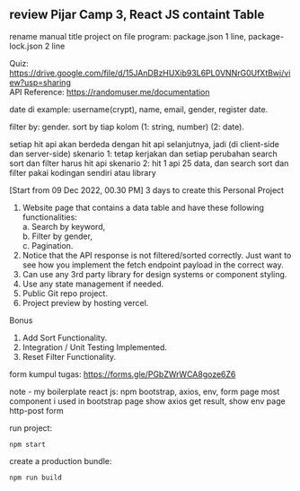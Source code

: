 ## review Pijar Camp 3, React JS containt Table

rename manual title project on file program: package.json 1 line, package-lock.json 2 line  

Quiz: https://drive.google.com/file/d/15JAnDBzHUXib93L6PL0VNNrG0UfXtBwj/view?usp=sharing  
API Reference: https://randomuser.me/documentation  


date di example: username(crypt), name, email, gender, register date.

filter by: gender.
sort by tiap kolom (1: string, number) (2: date).

setiap hit api akan berdeda dengan hit api selanjutnya, jadi (di client-side dan server-side)
skenario 1: tetap kerjakan dan setiap perubahan search sort dan filter harus hit api
skenario 2: hit 1 api 25 data, dan search sort dan filter pakai kodingan sendiri atau library

[Start from 09 Dec 2022, 00.30 PM] 3 days to create this Personal Project  
1. Website page that contains a data table and have these following functionalities:  
  a. Search by keyword,  
  b. Filter by gender,  
  c. Pagination.  
2. Notice that the API response is not filtered/sorted correctly. Just want to see how you implement the fetch endpoint payload in the correct way.  
3. Can use any 3rd party library for design systems or component styling.  
4. Use any state management if needed.  
5. Public Git repo project.  
6. Project preview by hosting  vercel.  

Bonus  
1. Add Sort Functionality.  
2. Integration / Unit Testing Implemented.  
3. Reset Filter Functionality.  

form kumpul tugas: https://forms.gle/PGbZWrWCA8goze6Z6  



note - my boilerplate react js:
npm bootstrap, axios, env, form
page most component i used in bootstrap
page show axios get result, show env
page http-post form






run project:  
```
npm start
```

create a production bundle:  
```
npm run build
```